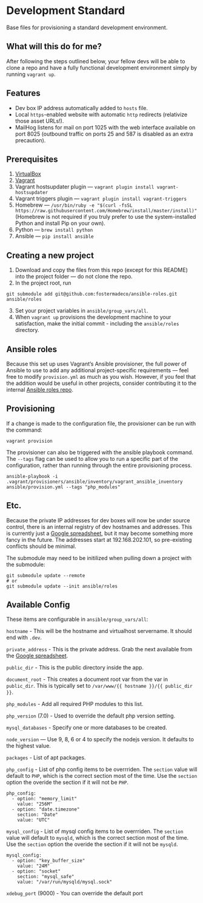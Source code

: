 # Development Standard

Base files for provisioning a standard development environment.

## What will this do for me?

After following the steps outlined below, your fellow devs will be able to clone a repo and have a fully functional development environment simply by running `vagrant up`.

## Features

* Dev box IP address automatically added to `hosts` file.
* Local `https`-enabled website with automatic `http` redirects (relativize those asset URLs!).
* MailHog listens for mail on port 1025 with the web interface available on port 8025 (outbound traffic on ports 25 and 587 is disabled as an extra precaution).

## Prerequisites

1. [VirtualBox](https://www.virtualbox.org/wiki/Downloads)
2. [Vagrant](https://www.vagrantup.com/downloads.html)
3. Vagrant hostsupdater plugin — `vagrant plugin install vagrant-hostsupdater`
4. Vagrant triggers plugin — `vagrant plugin install vagrant-triggers`
5. Homebrew — `/usr/bin/ruby -e "$(curl -fsSL https://raw.githubusercontent.com/Homebrew/install/master/install)"` (Homebrew is not required if you truly prefer to use the system-installed Python and install Pip on your own).
6. Python — `brew install python`
7. Ansible — `pip install ansible`

## Creating a new project

1. Download and copy the files from this repo (except for this README) into the project folder — do not clone the repo.
2. In the project root, run
```
git submodule add git@github.com:fostermadeco/ansible-roles.git ansible/roles
```
3. Set your project variables in `ansible/group_vars/all`.
4. When `vagrant up` provisions the development machine to your satisfaction, make the initial commit - including the `ansible/roles` directory.

## Ansible roles

Because this set up uses Vagrant’s Ansible provisioner, the full power of Ansible to use to add any additional project-specific requirements — feel free to modify `provision.yml` as much as you wish. However, if you feel that the addition would be useful in other projects, consider contributing it to the internal [Ansible roles repo](https://github.com/fostermadeco/ansible-roles).

## Provisioning

If a change is made to the configuration file, the provisioner can be run with the command:
```
vagrant provision
```

The provisioner can also be triggered with the ansible playbook command. The `--tags` flag can be used to allow you to run a specific part of the configuration, rather than running through the entire provisioning process.

```
ansible-playbook -i .vagrant/provisioners/ansible/inventory/vagrant_ansible_inventory ansible/provision.yml --tags "php_modules"
```

## Etc.

Because the private IP addresses for dev boxes will now be under source control, there is an internal registry of dev hostnames and addresses. This is currently just a [Google spreadsheet](https://docs.google.com/spreadsheets/d/1muC1u3OhrVKdCSPz-BC3NtK0I2HvWWhJ5gV9MgBEmSk), but it may become something more fancy in the future. The addresses start at 192.168.202.101, so pre-existing conflicts should be minimal.

The submodule may need to be initilized when pulling down a project with the submodule:

```
git submodule update --remote
# or
git submodule update --init ansible/roles
```

## Available Config

These items are configurable in `ansible/group_vars/all`:

`hostname` - This will be the hostname and virtualhost servername. It should end with `.dev`.

`private_address` - This is the private address. Grab the next available from the [Google spreadsheet](https://docs.google.com/spreadsheets/d/1muC1u3OhrVKdCSPz-BC3NtK0I2HvWWhJ5gV9MgBEmSk).

`public_dir` - This is the public directory inside the app.

`document_root` - This creates a document root var from the var in `public_dir`. This is typically set to `/var/www/{{ hostname }}/{{ public_dir }}`.

`php_modules` - Add all required PHP modules to this list.

`php_version` (7.0) - Used to override the default php version setting.

`mysql_databases` - Specify one or more databases to be created.

`node_version` — Use 9, 8, 6 or 4 to specify the nodejs version. It defaults to the highest value.
 
`packages` - List of apt packages.

`php_config` - List of php config items to be overrriden. The `section` value will default to `PHP`, which is the correct section most of the time. Use the `section` option the overide the section if it will not be `PHP`.

	php_config:
	  - option: "memory_limit"
	    value: "256M"
	  - option: "date.timezone"
	    section: "Date"
	    value: "UTC"

`mysql_config` - List of mysql config items to be overrriden. The `section` value will default to `mysqld`, which is the correct section most of the time. Use the `section` option the overide the section if it will not be `mysqld`.

	mysql_config:
	  - option: "key_buffer_size"
	    value: "24M"
	  - option: "socket"
	    section: "mysql_safe"
	    value: "/var/run/mysqld/mysql.sock"

`xdebug_port` (9000) - You can override the default port
